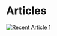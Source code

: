 # Articles

<a target="_blank" href="https://medium.com/@okansungur/0"><img src="https://medium.com/@okansungur/0" alt="Recent Article 1">
